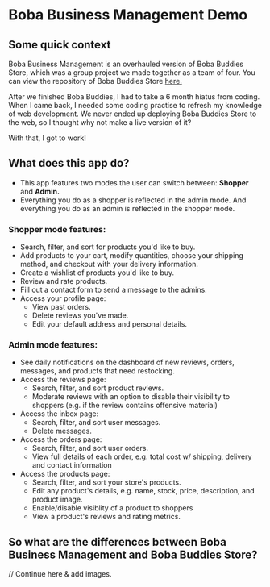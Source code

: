 # Boba Business Management Demo


## Some quick context
Boba Business Management is an overhauled version of Boba Buddies Store, which was a group project we made together as a team of four. 
You can view the repository of Boba Buddies Store [here.](https://github.com/Boba-Buddies/boba-buddies-store)

After we finished Boba Buddies, I had to take a 6 month hiatus from coding. When I came back, I needed some coding practise to refresh my knowledge of web development.
We never ended up deploying Boba Buddies Store to the web, so I thought why not make a live version of it?

With that, I got to work!

## What does this app do?
- This app features two modes the user can switch between: **Shopper** and **Admin.**
- Everything you do as a shopper is reflected in the admin mode. And everything you do as an admin is reflected in the shopper mode.


### Shopper mode features:
- Search, filter, and sort for products you'd like to buy.
- Add products to your cart, modify quantities, choose your shipping method, and checkout with your delivery information.
- Create a wishlist of products you'd like to buy.
- Review and rate products.
- Fill out a contact form to send a message to the admins.
- Access your profile page:
    - View past orders.
    - Delete reviews you've made.
    - Edit your default address and personal details.

### Admin mode features:
- See daily notifications on the dashboard of new reviews, orders, messages, and products that need restocking.
- Access the reviews page:
    - Search, filter, and sort product reviews.
    - Moderate reviews with an option to disable their visibility to shoppers (e.g. if the review contains offensive material)
- Access the inbox page:
    - Search, filter, and sort user messages.
    - Delete messages.
- Access the orders page:
    - Search, filter, and sort user orders.
    - View full details of each order, e.g. total cost w/ shipping, delivery and contact information
- Access the products page:
    - Search, filter, and sort your store's products.
    - Edit any product's details, e.g. name, stock, price, description, and product image.
    - Enable/disable visiblity of a product to shoppers
    - View a product's reviews and rating metrics.

## So what are the differences between Boba Business Management and Boba Buddies Store?
// Continue here & add images.
